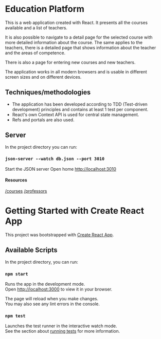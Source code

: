 # Education Platform

This is a web application created with React. It presents all the courses available and a list of teachers.

It is also possible to navigate to a detail page for the selected course with more detailed information about the course. The same applies to the teachers, there is a detailed page that shows information about the teacher and the areas of competence.

There is also a page for entering new courses and new teachers.

The application works in all modern browsers and is usable in different screen sizes and on different devices.

## Techniques/methodologies

- The application has been developed according to TDD (Test-driven development) principles and contains at least 1 test per component.
- React's own Context API is used for central state management.
- Refs and portals are also used.

## Server

In the project directory you can run:

### `json-server --watch db.json --port 3010`

Start the JSON server
Open home [http://localhost:3010](http://localhost:3010)

#### Resources

[/courses](http://localhost:3010/courses)
[/professors](http://localhost:3010/professors)

# Getting Started with Create React App

This project was bootstrapped with [Create React App](https://github.com/facebook/create-react-app).

## Available Scripts

In the project directory, you can run:

### `npm start`

Runs the app in the development mode.\
Open [http://localhost:3000](http://localhost:3000) to view it in your browser.

The page will reload when you make changes.\
You may also see any lint errors in the console.

### `npm test`

Launches the test runner in the interactive watch mode.\
See the section about [running tests](https://facebook.github.io/create-react-app/docs/running-tests) for more information.
